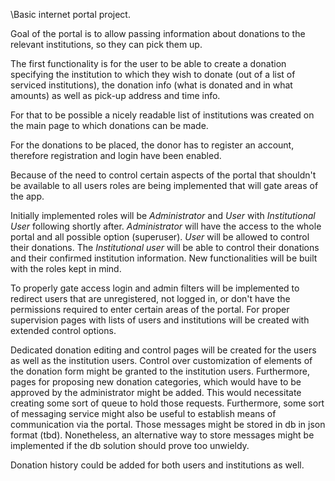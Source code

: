\Basic internet portal project.

Goal of the portal is to allow passing information about donations to the relevant institutions, so they can pick them up.

The first functionality is for the user to be able to create a donation specifying the institution
to which they wish to donate (out of a list of serviced institutions), the donation info (what is donated
and in what amounts) as well as pick-up address and time info.

For that to be possible a nicely readable list of institutions was created on the main page to which donations can be made.

For the donations to be placed, the donor has to register an account, therefore registration and login have been enabled.

Because of the need to control certain aspects of the portal that shouldn't be available to all users roles are being
implemented that will gate areas of the app.

Initially implemented roles will be _Administrator_ and _User_ with _Institutional User_ following shortly after. 
_Administrator_ will have the access to the whole portal and all possible option (superuser).
_User_ will be allowed to control their donations.
The _Institutional user_ will be able to control their donations and their confirmed institution information. 
New functionalities will be built with the roles kept in mind.

To properly gate access login and admin filters will be implemented to redirect users that are unregistered, not logged in,
or don't have the permissions required to enter certain areas of the portal. For proper supervision pages with lists of 
users and institutions will be created with extended control options. 

Dedicated donation editing and control pages will be created for the users as well as the institution users. Control over
customization of elements of the donation form might be granted to the institution users. Furthermore, pages for proposing
new donation categories, which would have to be approved by the administrator might be added. This would necessitate
creating some sort of queue to hold those requests. Furthermore, some sort of messaging service might also be useful to
establish means of communication via the portal. Those messages might be stored in db in json format (tbd). Nonetheless,
an alternative way to store messages might be implemented if the db solution should prove too unwieldy.

Donation history could be added for both users and institutions as well.